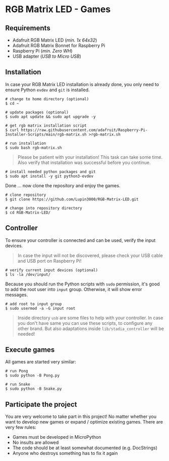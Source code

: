 # RGB Matrix LED - Games

## Requirements

- Adafruit RGB Matrix LED (_min. 1x 64x32_)
- Adafruit RGB Matrix Bonnet for Raspberry Pi
- Raspberry Pi (_min. Zero WH_)
- USB adapter (_USB to Micro USB_)

## Installation

In case your RGB Matrix LED installation is already done, you only need to ensure Python `evdev` and `git` is installed.

```shell
# change to home directory (optional)
$ cd ~

# update packages (optional)
$ sudo apt update && sudo apt upgrade -y

# get rgb matrix installation script
$ curl https://raw.githubusercontent.com/adafruit/Raspberry-Pi-Installer-Scripts/main/rgb-matrix.sh >rgb-matrix.sh

# run installation
$ sudo bash rgb-matrix.sh
```

> Please be patient with your installation! This task can take some time. Also verify that installation was successful before you continue.

```shell
# install needed python packages and git
$ sudo apt install -y git python3-evdev
```

Done ... now clone the repository and enjoy the games.

```shell
# clone repository
$ git clone https://github.com/Lupin3000/RGB-Matrix-LED.git

# change into repository directory
$ cd RGB-Matrix-LED/
```

## Controller

To ensure your controller is connected and can be used, verify the input devices.

> In case the input will not be discovered, please check your USB cable and USB port on Raspberry Pi!

```shell
# verify current input devices (optional)
$ ls -la /dev/input/
```

Because you should run the Python scripts with `sudo` permission, it's good to add the root user into `input` group. Otherwise, it will show error messages.

```shell
# add root to input group
$ sudo usermod -a -G input root
```

> Inside directory `usb` are some files to help with your controller. In case you don't have same you can use these scripts, to configure any other brand. But also adaptations inside `lib/stadia_controller` will be needed!

## Execute games

All games are started very similar:

```shell
# run Pong
$ sudo python -B Pong.py

# run Snake
$ sudo python -B Snake.py
```

## Participate the project

You are very welcome to take part in this project! No matter whether you want to develop new games or expand / optimize existing games. There are very few rules:

- Games must be developed in MicroPython
- No insults are allowed
- The code should be at least somewhat documented (e.g. DocStrings)
- Anyone who destroys something has to fix it again

